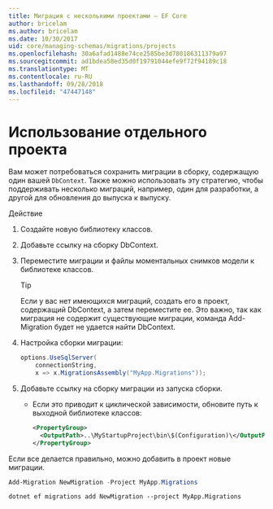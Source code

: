 ```yaml
---
title: Миграция с несколькими проектами — EF Core
author: bricelam
ms.author: bricelam
ms.date: 10/30/2017
uid: core/managing-schemas/migrations/projects
ms.openlocfilehash: 30a6afad1488e74ce2585be3d780186311379a97
ms.sourcegitcommit: ad1bdea58ed35d0f19791044efe9f72f94189c18
ms.translationtype: MT
ms.contentlocale: ru-RU
ms.lasthandoff: 09/28/2018
ms.locfileid: "47447148"
---
```

<a name="using-a-separate-project"></a>Использование отдельного проекта
========================
Вам может потребоваться сохранить миграции в сборку, содержащую один вашей `DbContext`. Также можно использовать эту стратегию, чтобы поддерживать несколько миграций, например, один для разработки, а другой для обновления до выпуска к выпуску.

Действие

1. Создайте новую библиотеку классов.

2. Добавьте ссылку на сборку DbContext.

3. Переместите миграции и файлы моментальных снимков модели к библиотеке классов.
   > [!TIP]
   > Если у вас нет имеющихся миграций, создать его в проект, содержащий DbContext, а затем переместите ее. Это важно, так как миграция не содержит существующие миграции, команда Add-Migration будет не удается найти DbContext.

4. Настройка сборки миграции:

   ``` csharp
   options.UseSqlServer(
       connectionString,
       x => x.MigrationsAssembly("MyApp.Migrations"));
   ```

5. Добавьте ссылку на сборку миграции из запуска сборки.
   * Если это приводит к циклической зависимости, обновите путь к выходной библиотеке классов:

     ``` xml
     <PropertyGroup>
       <OutputPath>..\MyStartupProject\bin\$(Configuration)\</OutputPath>
     </PropertyGroup>
     ```

Если все делается правильно, можно добавить в проект новые миграции.

``` powershell
Add-Migration NewMigration -Project MyApp.Migrations
```
``` Console
dotnet ef migrations add NewMigration --project MyApp.Migrations
```
